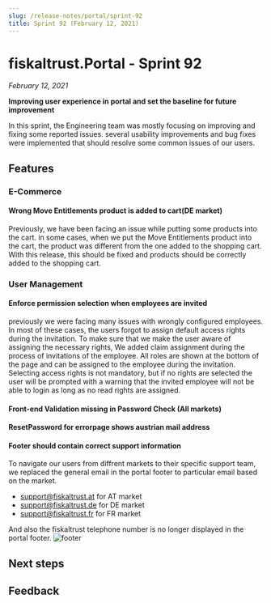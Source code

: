 ```yaml
---
slug: /release-notes/portal/sprint-92
title: Sprint 92 (February 12, 2021)
---
```


# fiskaltrust.Portal - Sprint 92
_February 12, 2021_

**Improving user experience in portal and set the baseline for future improvement**

In this sprint, the Engineering team was mostly focusing on improving and fixing some reported issues. several usability improvements and bug fixes were implemented that should resolve some common issues of our users.

## Features

### E-Commerce
#### Wrong Move Entitlements product is added to cart(DE market)

Previously, we have been facing an issue while putting some products into the cart.
in some cases, when we put the Move Entitlements product into the cart,  the product was different from the one added to the shopping cart.
With this release, this should be fixed and products should be correctly added to the shopping cart.

### User Management

#### Enforce permission selection when employees are invited

previously we were facing many issues with wrongly configured employees. In most of these cases, the users forgot to assign default access rights during the invitation.
To make sure that we make the user aware of assigning the necessary rights, We added claim assignment during the process of invitations of the employee. All roles are shown at the bottom of the page and can be assigned to the employee during the invitation.
Selecting access rights is not mandatory, but if no rights are selected the user will be prompted with a warning that the invited employee will not be able to login as long as no read rights are assigned.

#### Front-end Validation missing in Password Check (All markets)

#### ResetPassword for errorpage shows austrian mail address


#### Footer should contain correct support information
To navigate our users from diffrent markets to their specific support team, we replaced the general email in the portal footer to particular email based on the market.
 - support@fiskaltrust.at for AT market 
 - support@fiskaltrust.de for DE market 
 - support@fiskaltrust.fr for FR market 

And also the fiskaltrust telephone number is no longer displayed in the portal footer.
 ![footer](images/sprint-92/footer.png)
## Next steps

## Feedback
